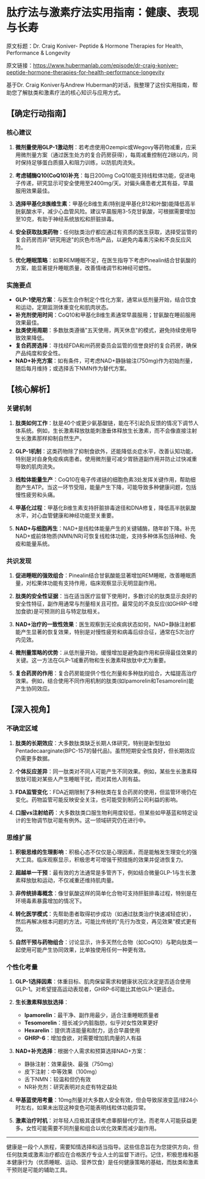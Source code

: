 # 肽疗法与激素疗法实用指南：健康、表现与长寿

原文标题：Dr. Craig Koniver- Peptide & Hormone Therapies for Health, Performance & Longevity

原文链接：https://www.hubermanlab.com/episode/dr-craig-koniver-peptide-hormone-therapies-for-health-performance-longevity

<YouTube videoId="wRsX_ZkzxvQ" />

基于Dr. Craig Koniver与Andrew Huberman的对话，我整理了这份实用指南，帮助您了解肽类和激素疗法的核心知识与应用方式。

## 【确定行动指南】

### 核心建议
1. **微剂量使用GLP-1激动剂**：若考虑使用Ozempic或Wegovy等药物减重，应采用微剂量方案（通过医生处方的复合药房获得），每周减重控制在2磅以内，同时保持足够蛋白质摄入和阻力训练，以防肌肉流失。

2. **考虑辅酶Q10(CoQ10)补充**：每日200mg CoQ10能支持线粒体功能，促进电子传递，研究显示可安全使用至2400mg/天。对偏头痛患者尤其有益，早晨服用效果最佳。

3. **选择甲基化B族维生素**：甲基化B维生素(特别是甲基化B12和叶酸)能降低高半胱氨酸水平，减少心血管风险。建议早晨服用3-5克甘氨酸，可根据需要增加至10克，有助于神经系统放松和肝脏排毒。

4. **安全获取肽类药物**：任何肽类治疗都应通过有资质的医生获取，选择受监管的复合药房而非"研究用途"的灰色市场产品，以避免内毒素污染和不良反应风险。

5. **优化睡眠策略**：如果REM睡眠不足，在医生指导下考虑Pinealin结合甘氨酸的方案，能显著提升睡眠质量，改善情绪调节和神经可塑性。

### 实施要点
* **GLP-1使用方案**：与医生合作制定个性化方案，通常从低剂量开始，结合饮食和运动，定期监测体重变化和肌肉状态。
* **补充剂使用时间**：CoQ10和甲基化B维生素通常早晨服用；甘氨酸在睡前服用效果最佳。
* **肽类使用周期**：多数肽类遵循"五天使用，两天休息"的模式，避免持续使用导致效果降低。
* **复合药房选择**：寻找经FDA和州药房委员会监管的信誉良好的复合药房，确保产品纯度和安全性。
* **NAD+补充方案**：如有条件，可考虑NAD+静脉输注(750mg)作为初始剂量，随后每月维持；或选择舌下NMN作为替代方案。

## 【核心解析】

### 关键机制
1. **肽类如何工作**：肽是40个或更少氨基酸链，能在不引起负反馈的情况下调节人体系统。例如，生长激素释放肽能刺激垂体释放生长激素，而不会像直接注射生长激素那样抑制自然生产。

2. **GLP-1机制**：这类药物除了抑制食欲外，还能降低炎症水平，改善认知功能，特别是对自身免疫疾病患者。使用微剂量可减少胃肠道副作用并防止过快减重导致的肌肉流失。

3. **线粒体能量生产**：CoQ10在电子传递链的细胞色素3处发挥关键作用，帮助细胞产生ATP。当这一环节受阻，能量产生下降，可能导致多种健康问题，包括慢性疲劳和头痛。

4. **甲基化过程**：甲基化B维生素支持肝脏排毒途径和DNA修复，降低高半胱氨酸水平，对心血管健康和神经功能至关重要。

5. **NAD+与细胞再生**：NAD+是线粒体能量产生的关键辅酶，随年龄下降。补充NAD+或前体物质(NMN/NR)可恢复线粒体功能，支持多种体系包括神经、免疫和能量系统。

### 共识发现
1. **促进睡眠的强效组合**：Pinealin结合甘氨酸能显著增加REM睡眠，改善睡眠质量，对松果体功能有支持作用，临床观察显示无明显副作用。

2. **肽类的安全性证据**：当在适当医疗监督下使用时，多数讨论的肽类显示良好的安全性特征，副作用通常与剂量相关且可控。最常见的不良反应(如GHRP-6增加食欲)是可预测的且与特定肽相关。

3. **NAD+治疗的一致性效果**：医生观察到无论疾病状态如何，NAD+静脉注射都能产生显著的恢复效果，特别是对慢性疲劳和病毒后综合征，通常在5次治疗内见效。

4. **微剂量策略的优势**：从低剂量开始，缓慢增加是避免副作用和获得最佳效果的关键。这一方法在GLP-1减重药物和生长激素释放肽中尤为重要。

5. **复合药房的作用**：复合药房能提供个性化剂量和多种肽的组合，大幅提高治疗效果。例如，结合使用不同作用机制的肽类(如Ipamorelin和Tesamorelin)能产生协同效应。

## 【深入视角】

### 不确定区域
1. **肽类的长期效应**：大多数肽类缺乏长期人体研究，特别是新型肽如Pentadecaarginate(BPC-157的替代品)。虽然短期安全性良好，但长期效应仍需更多数据。

2. **个体反应差异**：同一肽类对不同人可能产生不同效果。例如，某些生长激素释放肽可能对某些人产生睡眠干扰，而对其他人则有益。

3. **FDA监管变化**：FDA近期限制了多种肽类在复合药房的使用，但监管环境仍在变化。药物监管可能反映安全关注，也可能受到制药公司利益的影响。

4. **口服vs注射给药**：大多数肽类口服生物利用度较低，但某些如甲基蓝和特定设计的生物调节肽可能有例外。这一领域研究仍在进行中。

### 思维扩展
1. **积极思维的生理影响**：积极心态不仅仅是心理因素，而是能触发生理变化的强大工具。临床观察显示，积极思考可增强干预措施的效果并促进恢复力。

2. **超越单一干预**：最有效的方法通常是多管齐下，例如结合微量GLP-1与生长激素释放肽和运动，不仅减重还维持肌肉量。

3. **非传统排毒概念**：像甘氨酸这样的简单化合物可支持肝脏排毒过程，特别是在环境毒素暴露增加的情况下。

4. **转化医学模式**：先帮助患者取得初步成功（如通过肽类治疗快速减轻症状），然后再解决根本问题的方法，可能比传统的"先行为改变，再见效果"模式更有效。

5. **自然干预与药物组合**：讨论显示，许多天然化合物（如CoQ10）与靶向肽类一起使用可能产生协同效果，比单独使用任何一种更有效。

### 个性化考量
1. **GLP-1选择因素**：体重目标、肌肉保留需求和健康状况应决定是否适合使用GLP-1。对希望提高运动表现者，GHRP-6可能比其他GLP-1更适合。

2. **生长激素释放肽选择**：
   - **Ipamorelin**：最干净、副作用最少，适合注重睡眠质量者
   - **Tesomorelin**：擅长减少内脏脂肪，似乎对女性效果更好
   - **Hexarelin**：提供清洁能量和耐力，适合早晨使用
   - **GHRP-6**：增加食欲，对需要增加肌肉量的人有益

3. **NAD+补充选择**：根据个人需求和预算选择NAD+方案：
   - 静脉注射：效果最快、最强（750mg）
   - 皮下注射：中等效果（100mg）
   - 舌下NMN：较温和但仍有效
   - NR补充剂：研究表明对炎症有特定益处

4. **甲基蓝使用考量**：10mg剂量对大多数人安全有效，但会导致尿液变蓝/绿24小时左右，如果未出现这种变色可能表明线粒体功能异常。

5. **激素治疗时机**：对年轻人应极其谨慎考虑睾酮替代疗法，而老年人可能获益更多。女性可能需要不同剂量和组合以优化效果而减少副作用。

---

健康是一段个人旅程，需要知情选择和适当指导。这些信息旨在为您提供方向，但任何肽类或激素治疗都应在合格医疗专业人士的监督下进行。记住，积极思维和基本健康行为（优质睡眠、运动、营养饮食）是任何健康策略的基础，而肽类和激素干预则是可能的辅助工具。
